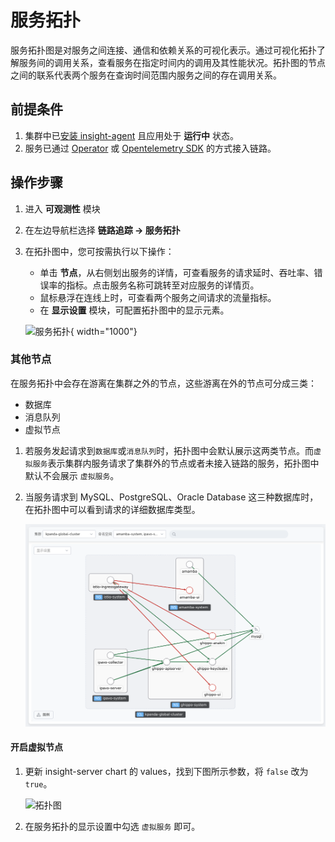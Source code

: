 # 服务拓扑

服务拓扑图是对服务之间连接、通信和依赖关系的可视化表示。通过可视化拓扑了解服务间的调用关系，查看服务在指定时间内的调用及其性能状况。拓扑图的节点之间的联系代表两个服务在查询时间范围内服务之间的存在调用关系。

## 前提条件

1. 集群中已[安装 insight-agent](../../quickstart/install/install-agent.md) 且应用处于 __运行中__ 状态。
2. 服务已通过 [Operator](../../quickstart/otel/operator.md) 或
   [Opentelemetry SDK](../../quickstart/otel/golang.md) 的方式接入链路。

## 操作步骤

1. 进入 __可观测性__ 模块
2. 在左边导航栏选择 __链路追踪 -> 服务拓扑__
3. 在拓扑图中，您可按需执行以下操作：

    - 单击 __节点__，从右侧划出服务的详情，可查看服务的请求延时、吞吐率、错误率的指标。点击服务名称可跳转至对应服务的详情页。
    - 鼠标悬浮在连线上时，可查看两个服务之间请求的流量指标。
    - 在 __显示设置__ 模块，可配置拓扑图中的显示元素。

    ![服务拓扑](https://docs.daocloud.io/daocloud-docs-images/docs/zh/docs/insight/images/servicemap00.png){ width="1000"}

### 其他节点

在服务拓扑中会存在游离在集群之外的节点，这些游离在外的节点可分成三类：

- 数据库
- 消息队列
- 虚拟节点

1. 若服务发起请求到`数据库`或`消息队列`时，拓扑图中会默认展示这两类节点。而`虚拟服务`表示集群内服务请求了集群外的节点或者未接入链路的服务，拓扑图中默认不会展示 `虚拟服务`。

2. 当服务请求到 MySQL、PostgreSQL、Oracle Database 这三种数据库时，在拓扑图中可以看到请求的详细数据库类型。

   ![数据库细节](../../images/service-map.png)

#### 开启虚拟节点

1. 更新 insight-server chart 的 values，找到下图所示参数，将 `false` 改为 `true`。

   ![拓扑图](../../images/servicemap.png)

2. 在服务拓扑的显示设置中勾选 `虚拟服务` 即可。
